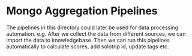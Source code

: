 # Mongo Aggregation Pipelines

The pipelines in this directory could later be used for data processing automation. 
e.g. After we collect the data from different sources, we can import the data to knowledgebase. 
Then we can run this pipelines automatically to calculate scores, add solotrip id, update tags etc.

